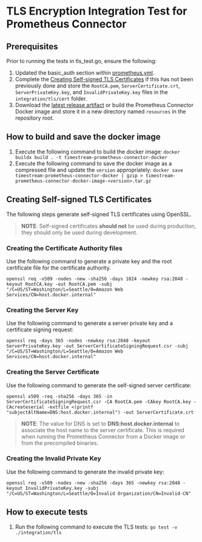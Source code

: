 # TLS Encryption Integration Test for Prometheus Connector

## Prerequisites
Prior to running the tests in tls_test.go, ensure the following:
1. Updated the basic_auth section within [prometheus.yml](./config/prometheus.yml).
2. Complete the [Creating Self-signed TLS Certificates](#creating-self-signed-tls-certificates) if this has not been previously done and store the `RootCA.pem`, `ServerCertificate.crt`, `ServerPrivateKey.key`, and `InvalidPrivateKey.key` files in the `integration/tls/cert` folder.
3. Download the [latest release artifact](https://github.com/awslabs/amazon-timestream-connector-prometheus/releases/latest) or build the Prometheus Connector Docker image and store it in a new directory named `resources` in the repository root.

## How to build and save the docker image
1. Execute the following command to build the docker image:
`docker buildx build . -t timestream-prometheus-connector-docker`
2. Execute the following command to save the docker image as a compressed file and update the `version` appropriately:
`docker save timestream-prometheus-connector-docker | gzip > timestream-prometheus-connector-docker-image-<version>.tar.gz`

## Creating Self-signed TLS Certificates

The following steps generate self-signed TLS certificates using OpenSSL.

> **NOTE**: Self-signed certificates **should not** be used during production, they should only be used during development.

### Creating the Certificate Authority files

Use the following command to generate a private key and the root certificate file for the certificate authority.

```shell
openssl req -x509 -nodes -new -sha256 -days 1024 -newkey rsa:2048 -keyout RootCA.key -out RootCA.pem -subj "/C=US/ST=Washington/L=Seattle/O=Amazon Web Services/CN=host.docker.internal"
```

### Creating the Server Key

Use the following command to generate a server private key and a certificate signing request:

```shell
openssl req -days 365 -nodes -newkey rsa:2048 -keyout ServerPrivateKey.key -out ServerCertificateSigningRequest.csr -subj "/C=US/ST=Washington/L=Seattle/O=Amazon Web Services/CN=host.docker.internal"
```

### Creating the Server Certificate

Use the following command to generate the self-signed server certificate:

```shell
openssl x509 -req -sha256 -days 365 -in ServerCertificateSigningRequest.csr -CA RootCA.pem -CAkey RootCA.key -CAcreateserial -extfile <(printf "subjectAltName=DNS:host.docker.internal") -out ServerCertificate.crt
```
> **NOTE**: The value for DNS is set to **DNS:host.docker.internal** to associate the host name to the server certificate. This is required when running the Prometheus Connector from a Docker image or from the precompiled binaries.

### Creating the Invalid Private Key

Use the following command to generate the invalid private key:

```shell
openssl req -x509 -nodes -new -sha256 -days 365 -newkey rsa:2048 -keyout InvalidPrivateKey.key -subj "/C=US/ST=Washington/L=Seattle/O=Invalid Organization/CN=Invalid-CN"
```

## How to execute tests
1. Run the following command to execute the TLS tests:
`go test -v ./integration/tls`
